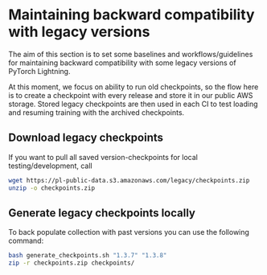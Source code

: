 # Maintaining backward compatibility with legacy versions

The aim of this section is to set some baselines and workflows/guidelines for maintaining backward compatibility with some legacy versions of PyTorch Lightning.

At this moment, we focus on ability to run old checkpoints, so the flow here is to create a checkpoint with every release and store it in our public AWS storage. Stored legacy checkpoints are then used in each CI to test loading and resuming training with the archived checkpoints.

## Download legacy checkpoints

If you want to pull all saved version-checkpoints for local testing/development, call

```bash
wget https://pl-public-data.s3.amazonaws.com/legacy/checkpoints.zip
unzip -o checkpoints.zip
```

## Generate legacy checkpoints locally

To back populate collection with past versions you can use the following command:

```bash
bash generate_checkpoints.sh "1.3.7" "1.3.8"
zip -r checkpoints.zip checkpoints/
```
